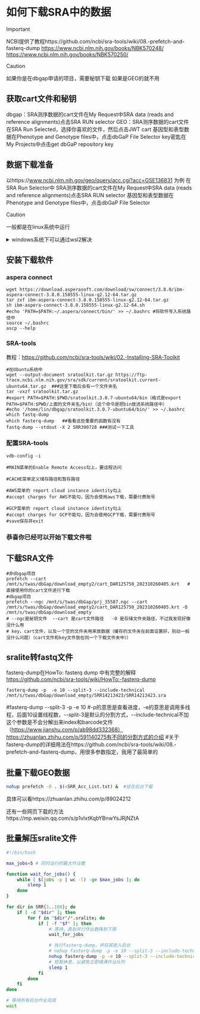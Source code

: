 # 如何下载SRA中的数据

> [!IMPORTANT]
> NCBI提供了教程https://github.com/ncbi/sra-tools/wiki/08.-prefetch-and-fasterq-dump
> https://www.ncbi.nlm.nih.gov/books/NBK570248/
> https://www.ncbi.nlm.nih.gov/books/NBK570250/

> [!CAUTION]
> 如果你是在dbgap申请的项目，需要秘钥下载
> 如果是GEO的就不用

## 获取cart文件和秘钥
dbgap：SRA测序数据的cart文件在My Request中SRA data (reads and reference alignments)点击SRA RUN selector 
GEO：SRA测序数据的cart文件在SRA Run Selected，选择你喜欢的文件，然后点击JWT cart
基因型和表型数据在Phenotype and Genotype files中，点击dbGaP File Selector 
key密匙在My Projects中点击get dbGaP repository key 

## 数据下载准备
以https://www.ncbi.nlm.nih.gov/geo/query/acc.cgi?acc=GSE136831 为例
在SRA Run Selector中
SRA测序数据的cart文件在My Request中SRA data (reads and reference alignments)点击SRA RUN selector 
基因型和表型数据在Phenotype and Genotype files中，点击dbGaP File Selector

> [!CAUTION]
> 一般都是在linux系统中运行

<details>
<summary>windows系统下可以通过wsl2解决</summary>
如果是在windows中，需要安装WSL2
教程如下https://learn.microsoft.com/zh-cn/windows/wsl/install 
需要查看自己的电脑C盘是否有足够的存储空间，100g以上
可以使用vscode操作wsl2
https://zhuanlan.zhihu.com/p/466001838 
</details>


## 安装下载软件
### aspera connect
``` Shell
wget https://download.asperasoft.com/download/sw/connect/3.8.0/ibm-aspera-connect-3.8.0.158555-linux-g2.12-64.tar.gz
tar zxf ibm-aspera-connect-3.8.0.158555-linux-g2.12-64.tar.gz
sh ibm-aspera-connect-3.8.0.158555-linux-g2.12-64.sh
#echo 'PATH=$PATH:~/.aspera/connect/bin/' >> ~/.bashrc #将软件写入系统路径中
source ~/.bashrc
ascp --help
```


### SRA-tools
教程：https://github.com/ncbi/sra-tools/wiki/02.-Installing-SRA-Toolkit
``` Shell
#在Ubuntu系统中
wget --output-document sratoolkit.tar.gz https://ftp-trace.ncbi.nlm.nih.gov/sra/sdk/current/sratoolkit.current-ubuntu64.tar.gz  ###这里下载后会有一个文件夹名
tar -vxzf sratoolkit.tar.gz
#export PATH=$PATH:$PWD/sratoolkit.3.0.7-ubuntu64/bin（格式是export PATH=$PATH:$PWD/上面的文件夹名/bin）（这个命令是把bin放进系统路径中）
#echo '/home/lin/dbgap/sratoolkit.3.0.7-ubuntu64/bin/' >> ~/.bashrc
which fastq-dump
which fasterq-dump   ##看看这些重要的函数有没有
fastq-dump --stdout -X 2 SRR390728 ###测试一下工具
```

### 配置SRA-tools
``` Shell
vdb-config -i

#MAIN菜单的Enable Remote Access勾上，要远程访问

#CACHE菜单定义储存路径和暂存路径

#AWS菜单的 report cloud instance identity勾上
#accept charges for AWS不能勾，因为会使用aws下载，需要付费账号

#GCP菜单的 report cloud instance identity勾上
#accept charges for GCP不能勾，因为会使用GCP下载，需要付费账号
#save保存并exit
```

### 恭喜你已经可以开始下载文件啦

## 下载SRA文件
``` Shell
#非dbgap项目
prefetch --cart /mnt/s/twas/dbGap/download_empty2/cart_DAR125750_202310260405.krt   #直接使用你的cart文件进行下载
#dbgap项目
prefetch --ngc /mnt/s/twas/dbGap/prj_35587.ngc --cart /mnt/s/twas/dbGap/download_empty2/cart_DAR125750_202310260405.krt -O /mnt/s/twas/dbGap/download_empty
# --ngc是秘钥文件  --cart 是cart文件路径   -O 是存储文件夹路径，不过我发现好像没什么用
# key，cart文件，以及一个空的文件夹用来放数据（缓存的文件夹在前面设置好，别动一般没什么问题）（cart文件和key文件放在同一个下载文件夹中））

```

## sralite转fastq文件

fasterq-dump在HowTo: fasterq dump 中有完整的解释
https://github.com/ncbi/sra-tools/wiki/HowTo:-fasterq-dump
``` Shell
fasterq-dump -p  -e 10 --split-3 --include-technical /mnt/s/twas/dbGap/download_empty/SRR14213423/SRR14213423.sra
```
#fasterq-dump --split-3  -p  -e 10 
#-p的意思是查看进度，-e的意思是调用多线程，后面10设置线程数，--split-3是默认的分割方式，--include-technical不加这个参数是不会分解出来index和barcode文件（https://www.jianshu.com/p/ab98dd332368）
https://zhuanlan.zhihu.com/p/591140275有不同的分割方式的介绍
#关于fasterq-dump的详细用法在https://github.com/ncbi/sra-tools/wiki/08.-prefetch-and-fasterq-dump，用很多参数指定，我用了最简单的



## 批量下载GEO数据
``` bash
nohup prefetch -O . $(<SRR_Acc_List.txt) &  #挂在后台下载

```
具体可以看https://zhuanlan.zhihu.com/p/89024212


还有一些网页下载的方法https://mp.weixin.qq.com/s/p1vlxtKqbYBnwYsJRjNZtA

## 批量解压sralite文件
``` bash 
#!/bin/bash

max_jobs=5 # 同时运行的最大作业数

function wait_for_jobs() {
    while [ $(jobs -p | wc -l) -ge $max_jobs ]; do
        sleep 1
    done
}

for dir in SRR{1..100}; do
    if [ -d "$dir" ]; then
        for f in "$dir"/*.sralite; do
            if [ -f "$f" ]; then
                # 等待，直到并行作业数降到下限
                wait_for_jobs

                # 执行fasterq-dump，并将其放入后台
                # nohup fasterq-dump -p -e 10 --split-3 --include-technical "$f" &
                nohup fasterq-dump -p -e 10 --split-3 --include-technical -O "$dir" "$f" &
                # 短暂休息，以避免立即填满作业队列
                sleep 1
            fi
        done
    fi
done

# 等待所有后台作业完成
wait

```

